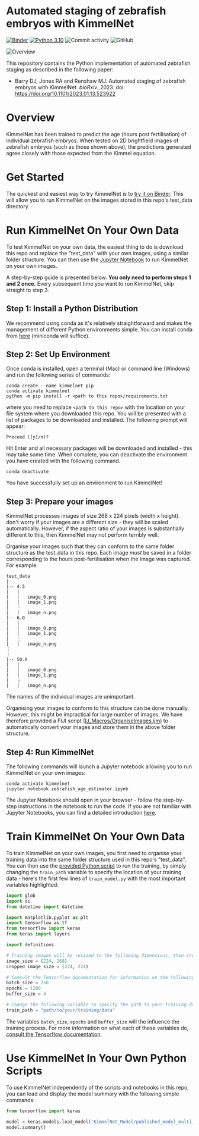 # Automated staging of zebrafish embryos with KimmelNet

[![Binder](https://mybinder.org/badge_logo.svg)](https://mybinder.org/v2/gh/djpbarry/KimmelNET/main?labpath=zebrafish_age_estimator.ipynb) [![Python 3.10](https://img.shields.io/badge/python-3.10-blue.svg)](https://www.python.org/downloads/release/python-3100/) ![Commit activity](https://img.shields.io/github/commit-activity/y/djpbarry/KimmelNET?style=plastic) ![GitHub](https://img.shields.io/github/license/djpbarry/KimmelNET?color=green&style=plastic)

![Overview](https://github.com/djpbarry/KimmelNET/blob/main/images/Overview.png)

This repository contains the Python implementation of automated zebrafish staging as described in the following paper:

- Barry DJ, Jones RA and Renshaw MJ. Automated staging of zebrafish embryos with KimmelNet. *bioRxiv*, 2023. doi: https://doi.org/10.1101/2023.01.13.523922

# Overview

KimmelNet has been trained to predict the age (hours post fertilisation) of individual zebrafish embryos. When tested on 2D brightfield images of zebrafish embryos (such as those shown above), the predictions generated agree closely with those expected from the Kimmel equation.

# Get Started

The quickest and easiest way to try KimmelNet is to [try it on Binder](https://mybinder.org/v2/gh/djpbarry/KimmelNET/main?labpath=zebrafish_age_estimator.ipynb). This will allow you to run KimmelNet on the images stored in this repo's test_data directory.

# Run KimmelNet On Your Own Data

To test KimmelNet on your own data, the easiest thing to do is download this repo and replace the "test_data" with your own images, using a similar folder structure. You can then use the [Jupyter Notebook](https://github.com/djpbarry/KimmelNET/blob/main/zebrafish_age_estimator.ipynb) to run KimmelNet on your own images.

A step-by-step guide is presented below. **You only need to perform steps 1 and 2 once.** Every subsequent time you want to run KimmelNet, skip straight to step 3.

## Step 1: Install a Python Distribution

We recommend using conda as it's relatively straightforward and makes the management of different Python environments simple. You can install conda from [here](https://conda.io/projects/conda/en/latest/user-guide/install/index.html#regular-installation) (miniconda will suffice).

## Step 2: Set Up Environment

Once conda is installed, open a terminal (Mac) or command line (Windows) and run the following series of commands:

```
conda create --name kimmelnet pip
conda activate kimmelnet
python -m pip install -r <path to this repo>/requirements.txt
```
where you need to replace `<path to this repo>` with the location on your file system where you downloaded this repo. You will be presented with a list of packages to be downloaded and installed. The following prompt will appear:
```
Proceed ([y]/n)?
```
Hit Enter and all necessary packages will be downloaded and installed - this may take some time. When complete, you can deactivate the environment you have created with the following command.

```
conda deactivate
```
You have successfully set up an environment to run KimmelNet!

## Step 3: Prepare your images

KimmelNet processes images of size 268 x 224 pixels (width x height). don't worry if your images are a different size - they will be scaled automatically. However, if the aspect ratio of your images is substantially different to this, then KimmelNet may not perform terribly well.

Organise your images such that they can conform to the same folder structure as the test_data in this repo. Each image *must* be saved in a folder corresponding to the hours post-fertilisation when the image was captured. For example:
```
test_data
|
|-- 4.5
|   |
|   |   image_0.png
|   |   image_1.png
|   ⋮
|   |   image_n.png
|-- 6.0
|   |
|   |   image_0.png
|   |   image_1.png
|   ⋮
|   |   image_n.png
⋮
⋮
|-- 50.0
|   |
|   |   image_0.png
|   |   image_1.png
|   ⋮
|   |   image_n.png
```
The names of the individual images are unimportant.

Organising your images to conform to this structure can be done manually. However, this might be impractical for large number of images. We have therefore provided a FIJI script ([IJ_Macros/OrganiseImages.ijm](https://github.com/djpbarry/KimmelNET/blob/main/IJ_Macros/OrganiseImages.ijm)) to automatically convert your images and store them in the above folder structure.

## Step 4: Run KimmelNet

The following commands will launch a Jupyter notebook allowing you to run KimmelNet on your own images:
```
conda activate kimmelnet
jupyter notebook zebrafish_age_estimator.ipynb
```

The Jupyter Notebook should open in your browser - follow the step-by-step instructions in the notebook to run the code. If you are not familiar with Jupyter Notebooks, you can find a detailed introduction [here](https://jupyter-notebook.readthedocs.io/en/latest/notebook.html#introduction).

# Train KimmelNet On Your Own Data

To train KimmelNet on your own images, you first need to organise your training data into the same folder structure used in this repo's "test_data". You can then use the [provided Python script](https://github.com/djpbarry/KimmelNET/blob/main/train_model.py) to run the training, by simply changing the `train_path` variable to specify the location of your training data - here's the first few lines of `train_model.py` with the most important variables highlighted:

```python
import glob
import os
from datetime import datetime

import matplotlib.pyplot as plt
import tensorflow as tf
from tensorflow import keras
from keras import layers

import definitions

# Training images will be resized to the following dimensions, then cropped
image_size = (224, 268)
cropped_image_size = (224, 224)

# Consult the Tensorflow documentation for information on the following variables
batch_size = 256
epochs = 1200
buffer_size = 4

# Change the following variable to specify the path to your training data
train_path = "path/to/your/training/data"
```
The variables `batch_size`, `epochs` and `buffer_size` will the influence the training process. For more information on what each of these variables do, [consult the Tensorflow documentation](https://www.tensorflow.org/api_docs/python/tf/keras/Model#fit).

# Use KimmelNet In Your Own Python Scripts

To use KimmelNet independently of the scripts and notebooks in this repo, you can load and display the model summary with the following simple commands:
```python
from tensorflow import keras

model = keras.models.load_model('KimmelNet_Model/published_model_multi_gpu_custom_augmentation_trained_model')
model.summary()
```
